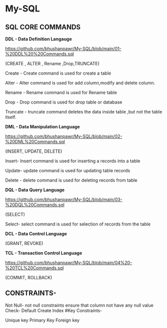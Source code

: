 # My-SQL

## SQL CORE COMMANDS

**DDL - Data Definition Langauge**

https://github.com/bhushanpawr/My-SQL/blob/main/01-%20DDL%20%20Commands.sql

(CREATE , ALTER , Rename ,Drop,TRUNCATE)

Create - Create command is used for create a table

Alter - Alter command is used for add column,modify and delete column.

Rename - Rename command is used for Rename table

Drop - Drop command is used for drop table or database

Truncate - truncate command deletes the data inside table ,but not the table itself.


**DML - Data Manipulation Language**

https://github.com/bhushanpawr/My-SQL/blob/main/02-%20DML%20Commands.sql

(INSERT, UPDATE, DELETE)

Insert- Insert command is used for inserting a records into a table

Update- update command is used for updating table records

Delete - delete command is used for deleting records from table

**DQL - Data Query Language**

https://github.com/bhushanpawr/My-SQL/blob/main/03-%20DQL%20Commands.sql

(SELECT)

Select- select command is used for selection of records from the table

**DCL - Data Control Language** 

(GRANT, REVOKE)

**TCL - Transaction Control Language**

https://github.com/bhushanpawr/My-SQL/blob/main/04%20-%20TCL%20Commands.sql

(COMMIT, ROLLBACK)





## CONSTRAINTS-

Not Null- not null constraints ensure that column not have any null value
Check-
Default
Create Index
#Key Constraints-

Unique key
Primary Key
Foreign key
